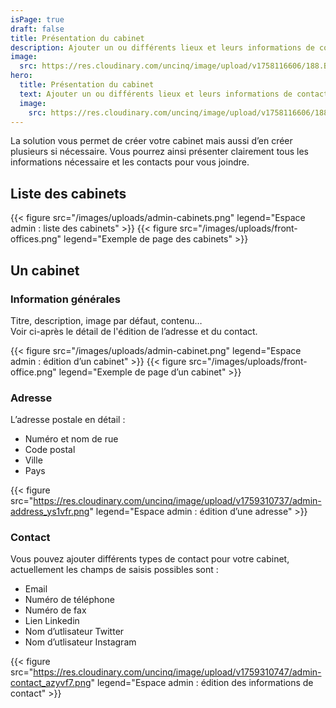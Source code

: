 ```yaml
---
isPage: true
draft: false
title: Présentation du cabinet
description: Ajouter un ou différents lieux et leurs informations de contact.
image:
  src: https://res.cloudinary.com/uncinq/image/upload/v1758116606/188.Buildings_yqccmw.svg
hero: 
  title: Présentation du cabinet
  text: Ajouter un ou différents lieux et leurs informations de contact.
  image:
    src: https://res.cloudinary.com/uncinq/image/upload/v1758116606/188.Buildings_yqccmw.svg
---
```

La solution vous permet de créer votre cabinet mais aussi d’en créer plusieurs si nécessaire. Vous pourrez ainsi présenter clairement tous les informations nécessaire et les contacts pour vous joindre.

## Liste des cabinets

{{< figure src="/images/uploads/admin-cabinets.png" legend="Espace admin : liste des cabinets" >}}
{{< figure src="/images/uploads/front-offices.png" legend="Exemple de page des cabinets" >}}

## Un cabinet

### Information générales
Titre, description, image par défaut, contenu…\
Voir ci-après le détail de l'édition de l’adresse et du contact.

{{< figure src="/images/uploads/admin-cabinet.png" legend="Espace admin : édition d’un cabinet" >}}
{{< figure src="/images/uploads/front-office.png" legend="Exemple de page d’un cabinet" >}}

### Adresse
L’adresse postale en détail :
* Numéro et nom de rue  
* Code postal
* Ville
* Pays

{{< figure src="https://res.cloudinary.com/uncinq/image/upload/v1759310737/admin-address_ys1vfr.png" legend="Espace admin : édition d’une adresse" >}}

### Contact
Vous pouvez ajouter différents types de contact pour votre cabinet, actuellement les champs de saisis possibles sont :
* Email  
* Numéro de téléphone
* Numéro de fax
* Lien Linkedin
* Nom d’utlisateur Twitter
* Nom d’utlisateur Instagram

{{< figure src="https://res.cloudinary.com/uncinq/image/upload/v1759310747/admin-contact_azyvf7.png" legend="Espace admin : édition des informations de contact" >}}
